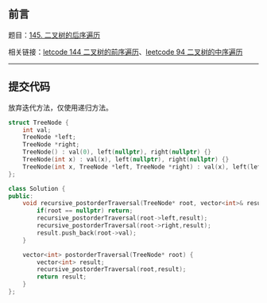 ## 前言

题目：[145. 二叉树的后序遍历](https://leetcode-cn.com/problems/binary-tree-postorder-traversal/)

相关链接：[letcode 144 二叉树的前序遍历](https://blog.csdn.net/sinat_38816924/article/details/120275023)、[leetcode 94 二叉树的中序遍历](https://blog.csdn.net/sinat_38816924/article/details/120297412)

---

## 提交代码

放弃迭代方法，仅使用递归方法。

```c++
struct TreeNode {
    int val;
    TreeNode *left;
    TreeNode *right;
    TreeNode() : val(0), left(nullptr), right(nullptr) {}
    TreeNode(int x) : val(x), left(nullptr), right(nullptr) {}
    TreeNode(int x, TreeNode *left, TreeNode *right) : val(x), left(left), right(right) {}
};

class Solution {
public:
    void recursive_postorderTraversal(TreeNode* root, vector<int>& result){
        if(root == nullptr) return;
        recursive_postorderTraversal(root->left,result);
        recursive_postorderTraversal(root->right,result);
        result.push_back(root->val);
    }

    vector<int> postorderTraversal(TreeNode* root) {
        vector<int> result;
        recursive_postorderTraversal(root,result);
        return result;
    }
};
```